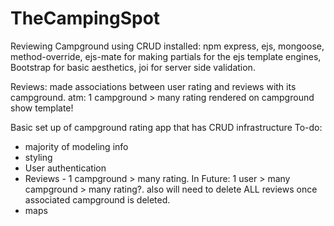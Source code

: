 # TheCampingSpot
Reviewing Campground using CRUD
installed: npm express, ejs, mongoose, method-override, ejs-mate for making partials for the ejs template engines, Bootstrap for basic aesthetics, joi for server side validation.

Reviews: made associations between user rating and reviews with its campground. atm: 1 campground > many rating rendered on campground show template!

Basic set up of campground rating app that has CRUD infrastructure
To-do:
* majority of modeling info
* styling
* User authentication
* Reviews - 1 campground > many rating. In Future: 1 user > many campground > many rating?. also will need to delete ALL reviews once associated campground is deleted. 
* maps


